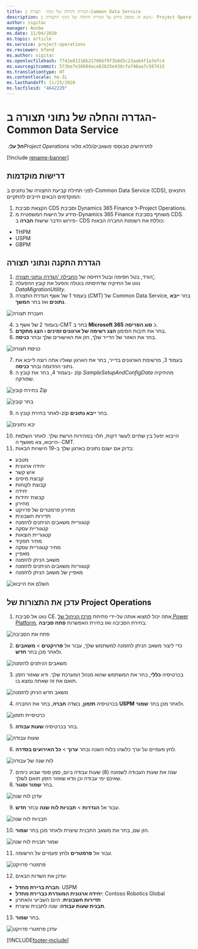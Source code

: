 ```yaml
---
title: הגדרה והחלה של נתוני  תצורה ב-Common Data Service
description: נושא זה מספק מידע על הגדרה והחלה של נתוני התצורה ב- Project Operations.
author: sigitac
manager: Annbe
ms.date: 11/04/2020
ms.topic: article
ms.service: project-operations
ms.reviewer: kfend
ms.author: sigitac
ms.openlocfilehash: 7742e81316b217066f9f3b8d5c23aa64f1a7efc4
ms.sourcegitcommit: 573be7e36604ace82b35e439cfa748aa7c587415
ms.translationtype: HT
ms.contentlocale: he-IL
ms.lasthandoff: 11/25/2020
ms.locfileid: "4642229"
---
```

# <a name="set-up-and-apply-configuration-data-in-the-common-data-service"></a>הגדרה והחלה של נתוני  תצורה ב-Common Data Service 

_**חל על:** ‏Project Operations לתרחישים מבוססי משאבים/ללא מלאי_

[!include [rename-banner](~/includes/cc-data-platform-banner.md)]

## <a name="prerequisites"></a>דרישות מוקדמות

לפני תחילת קביעת התצורה של נתונים ב-Common Data Service ‏(CDS), התנאים המוקדמים הבאים חייבים להתקיים:

1.  הקצאת סביבת CDS וסביבת Dynamics 365 Finance ל-Project Operations.
2.  מידע על הישות המשפטית מ-Dynamics 365 Finance משותף בסביבת CDS. פירוש הדבר שישות **חברה** ב- CDS כוללת את רשומות החברה הבאות:
  - THPM
  - USPM
  - GBPM

## <a name="install-setup-and-configuration-data"></a>הגדרת התקנה ונתוני תצורה

1. הורד, בטל חסימה ובטל דחיסה של [החבילה 'הגדרה ונתוני תצורה'](https://download.microsoft.com/download/1/3/4/1349369c-6209-42b7-b3b4-5be0e67cacd8/ProjOpsSampleSetupData-%20Integrated%20UR1.zip).
2. נווט אל התיקיה שדחיסתה בוטלה והפעל את קובץ ההפעלה *DataMigrationUtility*.
3. בעמוד 1 של אשף הגדרת התצורה (CMT‏) של Common Data Service, בחר **ייבא נתונים** ואז בחר **המשך**.

![‏‫העברת תצורה](./media/1ConfigurationMigration.png)

4. בעמוד 2 של אשף ב-CMT בחר ב **Microsoft 365** כ **סוג הפריסה**.
5. בחר את תיבות הסימון **הצג רשימה של ארגונים זמינים** ו **הצג מתקדם**.
6. בחר את האזור של הדייר שלך, הזן את האישורים שלך ובחר **כניסה**.

![כניסת תצורה](./media/2ConfigurationSignin.png)

7. בעמוד 3, מרשימת הארגונים בדייר, בחר את הארגון שאליו אתה רוצה לייבא את נתוני ההדגמה ובחר **כניסה**.
8. בעמוד 4, בחר את קובץ ה- zip *SampleSetupAndConfigData* מהתיקיה שפורקה.

![בחירת קובץ Zip](./media/3ZipFile.png)

![בחר קובץ](./media/4SelectAFile.png)

9. לאחר בחירת קובץ ה-zip בחר **ייבא נתונים**.

![יבא נתונים](./media/5ImportData.png)

10. הייבוא יפעל בין שתיים לעשר דקות, תלוי במהירות הרשת שלך. לאחר השלמת הייבוא, צא מאשף ה- CMT. 
11. בדוק אם ישנם נתונים בארגון שלך ב-19 הישויות הבאות:

  - מטבע
  - יחידה ארגונית
  - איש קשר
  - קבוצת מיסים
  - קבוצת לקוחות
  - יחידה
  - קבוצת יחידות
  - מחירון
  - מחירון פרמטרים של פרויקט
  - תדירות חשבונית
  - קטגוריית משאבים הניתנים להזמנה
  - קטגוריית עסקה
  - קטגוריית הוצאות
  - מחיר תפקיד
  - מחיר קטגוריית עסקה
  - מאפיין
  - משאב הניתן להזמנה
  - קטגוריות משאבים הניתנים להזמנה
  - מאפיין של משאב הניתן להזמנה

![השלם את הייבוא](./media/6CompleteImport.png)

## <a name="update-project-operations-configurations"></a>עדכן את התצורות של Project Operations

1. נווט אל סביבת CE. אתה יכול למצוא אותה על-ידי פתיחת [מרכז הניהול של Power Platform](https://admin.powerplatform.microsoft.com/environments), בחירת הסביבה ואז בחירת האפשרות **פתח סביבה**. 

![פתח את הסביבה](./media/7OpenEnvironment.png)

2. כדי ליצור משאב הניתן להזמנה למשתמש שלך, עבור אל **פרויקטים** > **משאבים** ולאחר מכן בחר **חדש**.

![משאבים הניתנים להזמנה](./media/8BookableResources.png)

3. בכרטיסיה **כללי**, בחר את המשתמש שהוא מנהל המערכת שלך. ודא שאזור הזמן תואם את זה שאתה נמצא בו. 

![משאב חדש הניתן להזמנה](./media/9NewBookableResource.png)

4. בכרטיסיה **תזמון**, בשדה **חברה**, בחר את החברה **USPM** ולאחר מכן בחר **שמור**. 

![כרטיסיית תזמון](./media/10SchedulingTab.png)

5. בחר בכרטיסיה **שעות עבודה**.  

![שעות עבודה](./media/11WorkHours.png)

6. לחץ פעמיים על ערך כלשהו בלוח השנה ובחר **ערוך** > **כל האירועים בסדרה**. 

![לוח שנה של עבודה](./media/12WorkCalendar.png)

7. שנה את שעות העבודה לשמונה (8) שעות עבודה ביום, סמן סופי שבוע כימים שאינם ימי עבודה וכן וודא שאזור הזמן תואם לשלך. 
8. בחר **שמור וסגור**.

![עדכן לוח שנה](./media/13UpdateCalendar.png)

9. עבור אל **הגדרות** > **תבניות לוח שנה** ובחר **חדש**.
 
 ![תבניות לוח שנה](./media/14CalendarTemplates.png)
 
 10. הזן שם, בחר את משאב התבנית שיצרת ולאחר מכן בחר **שמור**. 
 
 ![שמור תבנית לוח שנה](./media/15SaveCalendarTemplate.png)
 
 11. עבור אל **פרמטרים** ולחץ פעמיים על הרשומה. 
 
 ![פרמטרי פרויקט](./media/16ProjectParameters.png)
 
12. עדכן את השדות הבאים:

 - **חברת ברירת מחדל**: USPM
 - **יחידה ארגונית המוגדרת כברירת מחדל**: Contoso Robotics Global
 - **תדירות חשבונית**: היום השביעי והאחרון
 - **תבנית שעות עבודה**: שנה לתבנית שיצרת.

13. בחר **שמור**. 

![עדכן פרמטרי פרויקט](./media/17UpdatedProjectParameters.png)


[!INCLUDE[footer-include](../includes/footer-banner.md)]